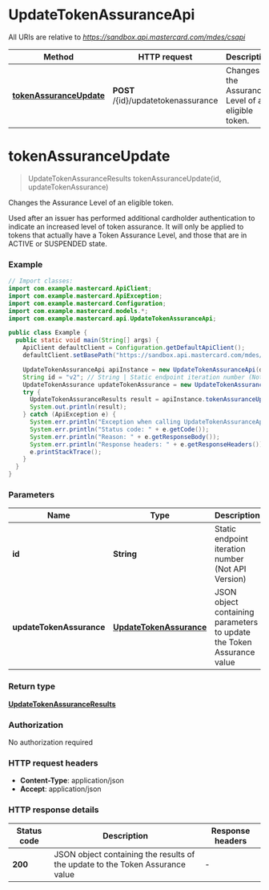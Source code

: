 # UpdateTokenAssuranceApi

All URIs are relative to *https://sandbox.api.mastercard.com/mdes/csapi*

| Method | HTTP request | Description |
|------------- | ------------- | -------------|
| [**tokenAssuranceUpdate**](UpdateTokenAssuranceApi.md#tokenAssuranceUpdate) | **POST** /{id}/updatetokenassurance | Changes the Assurance Level of an eligible token. |


<a id="tokenAssuranceUpdate"></a>
# **tokenAssuranceUpdate**
> UpdateTokenAssuranceResults tokenAssuranceUpdate(id, updateTokenAssurance)

Changes the Assurance Level of an eligible token.

Used after an issuer has performed additional cardholder authentication to indicate an increased level of token assurance. It will only be applied to tokens that actually have a Token Assurance Level, and those that are in ACTIVE or SUSPENDED state. 

### Example
```java
// Import classes:
import com.example.mastercard.ApiClient;
import com.example.mastercard.ApiException;
import com.example.mastercard.Configuration;
import com.example.mastercard.models.*;
import com.example.mastercard.api.UpdateTokenAssuranceApi;

public class Example {
  public static void main(String[] args) {
    ApiClient defaultClient = Configuration.getDefaultApiClient();
    defaultClient.setBasePath("https://sandbox.api.mastercard.com/mdes/csapi");

    UpdateTokenAssuranceApi apiInstance = new UpdateTokenAssuranceApi(defaultClient);
    String id = "v2"; // String | Static endpoint iteration number (Not API Version)
    UpdateTokenAssurance updateTokenAssurance = new UpdateTokenAssurance(); // UpdateTokenAssurance | JSON object containing parameters to update the Token Assurance value
    try {
      UpdateTokenAssuranceResults result = apiInstance.tokenAssuranceUpdate(id, updateTokenAssurance);
      System.out.println(result);
    } catch (ApiException e) {
      System.err.println("Exception when calling UpdateTokenAssuranceApi#tokenAssuranceUpdate");
      System.err.println("Status code: " + e.getCode());
      System.err.println("Reason: " + e.getResponseBody());
      System.err.println("Response headers: " + e.getResponseHeaders());
      e.printStackTrace();
    }
  }
}
```

### Parameters

| Name | Type | Description  | Notes |
|------------- | ------------- | ------------- | -------------|
| **id** | **String**| Static endpoint iteration number (Not API Version) | |
| **updateTokenAssurance** | [**UpdateTokenAssurance**](UpdateTokenAssurance.md)| JSON object containing parameters to update the Token Assurance value | |

### Return type

[**UpdateTokenAssuranceResults**](UpdateTokenAssuranceResults.md)

### Authorization

No authorization required

### HTTP request headers

 - **Content-Type**: application/json
 - **Accept**: application/json

### HTTP response details
| Status code | Description | Response headers |
|-------------|-------------|------------------|
| **200** | JSON object containing the results of the update to the Token Assurance value |  -  |

